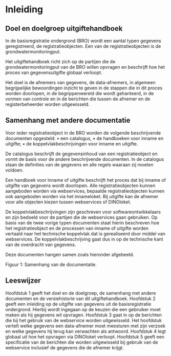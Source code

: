 # Inleiding

## Doel en doelgroep uitgiftehandboek
In de basisregistratie ondergrond (BRO) wordt een aantal typen gegevens geregistreerd, de registratieobjecten. Een van de registratieobjecten is de grondwatermonitoringput.

Het uitgiftehandboek richt zich op de partijen die de grondwatermonitoringput van de BRO willen opvragen en beschrijft hoe het proces van gegevensuitgifte globaal verloopt.

Het doel is de afnemers van gegevens, de data-afnemers, in algemeen begrijpelijke bewoordingen inzicht te geven in de stappen die in dit proces worden doorlopen, in de begrippenwereld die wordt gehanteerd, in de vormen van controle en in de berichten die tussen de afnemer en de registerbeheerder worden uitgewisseld.

## Samenhang met andere documentatie
Voor ieder registratieobject in de BRO worden de volgende beschrijvende documenten opgesteld:
•	een catalogus,
•	de handboeken voor inname en uitgifte;
•	de koppelvlakbeschrijvingen voor inname en uitgifte.

De catalogus beschrijft de gegevensinhoud van een registratieobject en vormt de basis voor de andere beschrijvende documenten. In de catalogus staan de definities van de gegevens en alle regels waaraan zij moeten voldoen.

Een handboek voor inname of uitgifte beschrijft het proces dat bij inname of uitgifte van gegevens wordt doorlopen. Alle registratieobjecten kunnen aangeboden worden via webservices, bepaalde registratieobjecten kunnen ook aangeboden worden via het innameloket. Bij uitgifte kan de afnemer voor alle objecten kiezen tussen webservices of DINOloket.

De koppelvlakbeschrijvingen zijn geschreven voor softwareontwikkelaars en zijn bedoeld voor de partijen die de webservices gaan gebruiken. Op basis van de twee vorige typen documenten staat hierin beschreven hoe het registratieobject en de processen van inname of uitgifte worden vertaald naar het technische koppelvlak dat is gerealiseerd door middel van webservices. De koppelvlakbeschrijving gaat dus in op de technische kant van de overdracht van gegevens.

Deze documenten hangen samen zoals hieronder afgebeeld.
 
Figuur 1: Samenhang van de documentatie.

## Leeswijzer
Hoofdstuk 1 geeft het doel en de doelgroep, de samenhang met andere documenten en de versiehistorie van dit uitgiftehandboek.
Hoofdstuk 2 geeft een inleiding op de uitgifte van gegevens uit de basisregistratie ondergrond. Hierbij wordt ingegaan op de keuzen die een gebruiker moet maken als hij gegevens wil opvragen.
Hoofdstuk 3 gaat in op de berichten die bij het gebruik van de webservice worden uitgewisseld. Het hoofdstuk vertelt welke gegevens een data-afnemer moet meesturen met zijn verzoek en welke gegevens hij terug kan verwachten als antwoord.
Hoofdstuk 4 legt globaal uit hoe het opvragen via DINOloket verloopt.
Hoofdstuk 5 geeft een specificatie van de berichten die worden uitgewisseld bij gebruik van de webservice inclusief de gegevens die de afnemer krijgt.

